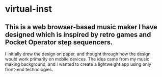 # virtual-inst
## This is a web browser-based music maker I have designed which is inspired by retro games and Pocket Operator step sequencers.
I initially drew the design on paper, and thought through how the design would work primarily on mobile devices.
The idea came from my music making background, and I wanted to create a lightweight app using only front-end technologies.

